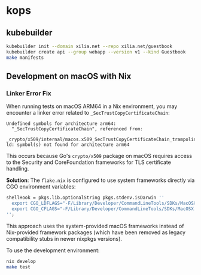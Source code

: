 # kops

## kubebuilder

```sh
kubebuilder init --domain xilia.net --repo xilia.net/guestbook
kubebuilder create api --group webapp --version v1 --kind Guestbook
make manifests
```

## Development on macOS with Nix

### Linker Error Fix

When running tests on macOS ARM64 in a Nix environment, you may encounter a linker error related to `_SecTrustCopyCertificateChain`:

```
Undefined symbols for architecture arm64:
  "_SecTrustCopyCertificateChain", referenced from:
      _crypto/x509/internal/macos.x509_SecTrustCopyCertificateChain_trampoline.abi0
ld: symbol(s) not found for architecture arm64
```

This occurs because Go's `crypto/x509` package on macOS requires access to the Security and CoreFoundation frameworks for TLS certificate handling.

**Solution**: The `flake.nix` is configured to use system frameworks directly via CGO environment variables:

```nix
shellHook = pkgs.lib.optionalString pkgs.stdenv.isDarwin ''
  export CGO_LDFLAGS="-F/Library/Developer/CommandLineTools/SDKs/MacOSX.sdk/System/Library/Frameworks -framework CoreFoundation -framework Security"
  export CGO_CFLAGS="-F/Library/Developer/CommandLineTools/SDKs/MacOSX.sdk/System/Library/Frameworks"
'';
```

This approach uses the system-provided macOS frameworks instead of Nix-provided framework packages (which have been removed as legacy compatibility stubs in newer nixpkgs versions).

To use the development environment:

```sh
nix develop
make test
```
